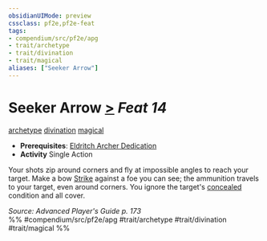 ```yaml
---
obsidianUIMode: preview
cssclass: pf2e,pf2e-feat
tags:
- compendium/src/pf2e/apg
- trait/archetype
- trait/divination
- trait/magical
aliases: ["Seeker Arrow"]
---
```

# Seeker Arrow  [>](chapter-9-playing-the-game.md#Actions "Single Action") *Feat 14*  
[archetype](archetype.md "Archetype Feat Trait")  [divination](divination.md "Divination School Trait")  [magical](magical.md "Magical Item Trait")  

- **Prerequisites**: [Eldritch Archer Dedication](eldritch-archer-dedication-apg.md)
- **Activity** Single Action

Your shots zip around corners and fly at impossible angles to reach your target. Make a bow [Strike](strike.md) against a foe you can see; the ammunition travels to your target, even around corners. You ignore the target's [concealed](conditions.md#Concealed) condition and all cover.

*Source: Advanced Player's Guide p. 173*  
%% #compendium/src/pf2e/apg #trait/archetype #trait/divination #trait/magical %%